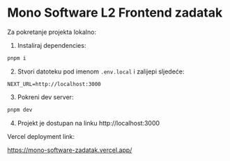 # Mono Software L2 Frontend zadatak

Za pokretanje projekta lokalno:

1. Instaliraj dependencies:
```bash
pnpm i
```
2. Stvori datoteku pod imenom `.env.local` i zalijepi sljedeće:
```
NEXT_URL=http://localhost:3000
```
3. Pokreni dev server:
```bash
pnpm dev
```
4. Projekt je dostupan na linku http://localhost:3000

Vercel deployment link:

https://mono-software-zadatak.vercel.app/